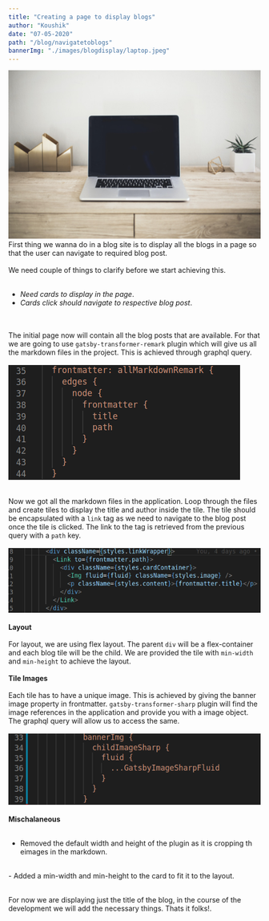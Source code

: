 ```yaml
---
title: "Creating a page to display blogs"
author: "Koushik"
date: "07-05-2020"
path: "/blog/navigatetoblogs"
bannerImg: "./images/blogdisplay/laptop.jpeg"
---
```


![image](./images/blogdisplay/laptop.jpeg)
\
First thing we wanna do in a blog site is to display all the blogs in a page so that the user can navigate to required blog post.  
\
We need couple of things to clarify before we start achieving this.  
<br/>
- _Need cards to display in the page_.  
- _Cards click should navigate to respective blog post_.  

\
\
The initial page now will contain all the blog posts that are available. For that we are going to use `gatsby-transformer-remark` plugin which will give us all the markdown files in the project. This is achieved through graphql query.  
\
![code1](./images/blogdisplay/code1.png)  


\
Now we got all the markdown files in the application. Loop through the files and create tiles to display the title and author inside the tile. The tile should be encapsulated with a `link` tag as we need to navigate to the blog post once the tile is clicked. The link to the tag is retrieved from the previous query with a `path` key.  
\
![code2](./images/blogdisplay/code2.png)  
\
**Layout**  
\
For layout, we are using flex layout. The parent `div` will be a flex-container and each blog tile will be the child. We are provided the tile with `min-width` and `min-height` to achieve the layout.  
\
**Tile Images**  
\
Each tile has to have a unique image. This is achieved by giving the banner image property in frontmatter. `gatsby-transformer-sharp` plugin will find the image references in the application and provide you with a image object. The graphql query will allow us to access the same.  
\
![code3](./images/blogdisplay/code3.png)    
\
**Mischalaneous**  
<br/>
- Removed the default width and height of the plugin as it is cropping th eimages in the markdown.  
<br/>
- Added a min-width and min-height to the card to fit it to the layout.  


\
For now we are displaying just the title of the blog, in the course of the development we will add the necessary things. Thats it folks!. 
